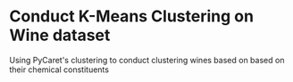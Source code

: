 # Conduct K-Means Clustering on Wine dataset
Using PyCaret's clustering to conduct clustering wines based on based on their chemical constituents
